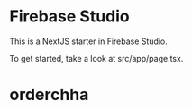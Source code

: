 # Firebase Studio

This is a NextJS starter in Firebase Studio.

To get started, take a look at src/app/page.tsx.
# orderchha
